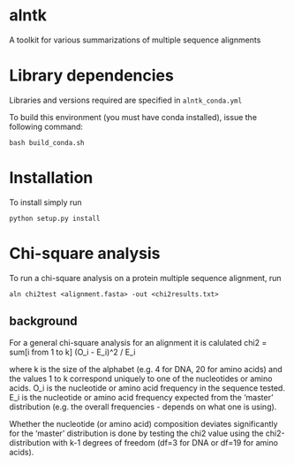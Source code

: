 # alntk
A toolkit for various summarizations of multiple sequence alignments


# Library dependencies

Libraries and versions required are specified in ```alntk_conda.yml```

To build this environment (you must have conda installed), issue the following command:
```
bash build_conda.sh
```

# Installation

To install simply run
```
python setup.py install
```

# Chi-square analysis

To run a chi-square analysis on a protein multiple sequence alignment, run

```
aln chi2test <alignment.fasta> -out <chi2results.txt>
```

## background
For a general chi-square analysis for an alignment it is calulated
chi2 = sum[i from 1 to k] (O_i - E_i)^2 / E_i

where k is the size of the alphabet (e.g. 4 for DNA, 20 for amino acids) and the values 1 to k correspond uniquely to one of the nucleotides or amino acids.
O_i is the nucleotide or amino acid frequency in the sequence tested.
E_i is the nucleotide or amino acid frequency expected from the ‘master’ distribution (e.g. the overall frequencies - depends on what one is using).

Whether the nucleotide (or amino acid) composition deviates significantly for the ‘master’ distribution is done by testing the chi2 value using the chi2-distribution with k-1 degrees of freedom (df=3 for DNA or df=19 for amino acids).